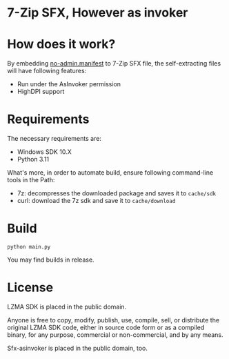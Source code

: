 # 7-Zip SFX, However as invoker

# How does it work?

By embedding [no-admin.manifest](./no-admin.manifest) to 7-Zip SFX file, the self-extracting files will have following features:
- Run under the AsInvoker permission
- HighDPI support

# Requirements

The necessary requirements are:
- Windows SDK 10.X
- Python 3.11

What's more, in order to automate build, ensure following command-line tools in the Path:
- 7z: decompresses the downloaded package and saves it to `cache/sdk`
- curl: download the 7z sdk and save it to `cache/download`


# Build

```
python main.py
```

You may find builds in release.

# License

LZMA SDK is placed in the public domain.

Anyone is free to copy, modify, publish, use, compile, sell, or distribute the original LZMA SDK code, either in source code form or as a compiled binary, for any purpose, commercial or non-commercial, and by any means.

Sfx-asinvoker is placed in the public domain, too.
